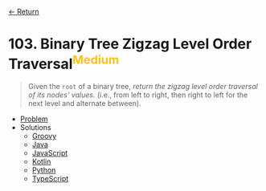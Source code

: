 [&larr; Return](https://hanggrian.github.io/grind-leetcode/)

# 103. Binary Tree Zigzag Level Order Traversal<sup style="color: rgb(255, 192, 30);">Medium</sup>

> Given the `root` of a binary tree, *return the zigzag level order traversal of
  its nodes' values.* (i.e., from left to right, then right to left for the next
  level and alternate between).

- [Problem](https://leetcode.com/problems/binary-tree-zigzag-level-order-traversal/)
- Solutions
  - [Groovy](https://github.com/hanggrian/grind-leetcode/blob/main/groovy/src/main/groovy/problems101_200/BinaryTreeZigzagLevelOrderTraversal.groovy)
  - [Java](https://github.com/hanggrian/grind-leetcode/blob/main/java/src/main/java/problems101_200/BinaryTreeZigzagLevelOrderTraversal.java)
  - [JavaScript](https://github.com/hanggrian/grind-leetcode/blob/main/javascript/src/problems101_200/binary-tree-zigzag-level-order-traversal.js)
  - [Kotlin](https://github.com/hanggrian/grind-leetcode/blob/main/kotlin/src/main/kotlin/problems101_200/BinaryTreeZigzagLevelOrderTraversal.kt)
  - [Python](https://github.com/hanggrian/grind-leetcode/blob/main/python/src/problems101_200/binary_tree_zigzag_level_order_traversal.py)
  - [TypeScript](https://github.com/hanggrian/grind-leetcode/blob/main/typescript/src/problems101_200/binary-tree-zigzag-level-order-traversal.ts)
